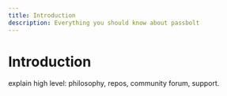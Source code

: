 ```yaml
---
title: Introduction
description: Everything you should know about passbolt
---
```


# Introduction

explain high level: philosophy, repos, community forum, support.
